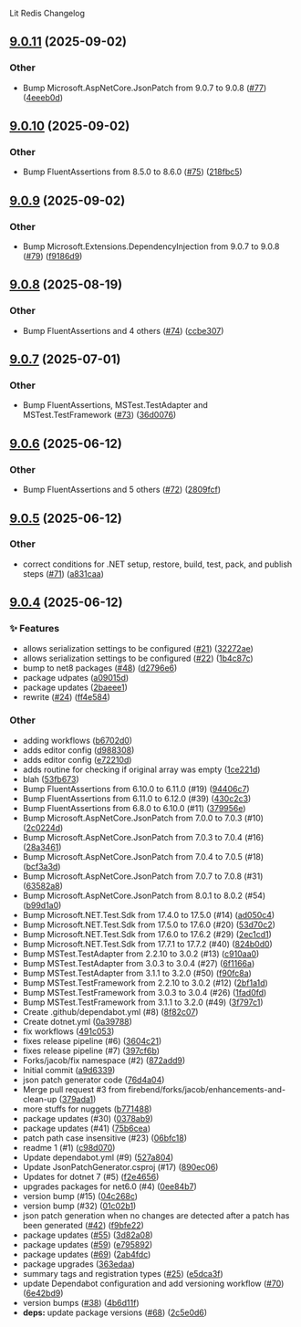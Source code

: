Lit Redis Changelog
<a name="9.0.11"></a>
## [9.0.11](https://www.github.com/firebend/json-patch-generator/releases/tag/v9.0.11) (2025-09-02)

### Other

* Bump Microsoft.AspNetCore.JsonPatch from 9.0.7 to 9.0.8 ([#77](https://www.github.com/firebend/json-patch-generator/issues/77)) ([4eeeb0d](https://www.github.com/firebend/json-patch-generator/commit/4eeeb0db026f03279c368f4d5c9820c31be6cf4a))

<a name="9.0.10"></a>
## [9.0.10](https://www.github.com/firebend/json-patch-generator/releases/tag/v9.0.10) (2025-09-02)

### Other

* Bump FluentAssertions from 8.5.0 to 8.6.0 ([#75](https://www.github.com/firebend/json-patch-generator/issues/75)) ([218fbc5](https://www.github.com/firebend/json-patch-generator/commit/218fbc5065c82f2a5fdbe3396af51f385f723865))

<a name="9.0.9"></a>
## [9.0.9](https://www.github.com/firebend/json-patch-generator/releases/tag/v9.0.9) (2025-09-02)

### Other

* Bump Microsoft.Extensions.DependencyInjection from 9.0.7 to 9.0.8 ([#79](https://www.github.com/firebend/json-patch-generator/issues/79)) ([f9186d9](https://www.github.com/firebend/json-patch-generator/commit/f9186d980fddade6f89acb004b3f7ebaec1863eb))

<a name="9.0.8"></a>
## [9.0.8](https://www.github.com/firebend/json-patch-generator/releases/tag/v9.0.8) (2025-08-19)

### Other

* Bump FluentAssertions and 4 others ([#74](https://www.github.com/firebend/json-patch-generator/issues/74)) ([ccbe307](https://www.github.com/firebend/json-patch-generator/commit/ccbe307954e0b11befc85ba100fc5d6aa7eb6731))

<a name="9.0.7"></a>
## [9.0.7](https://www.github.com/firebend/json-patch-generator/releases/tag/v9.0.7) (2025-07-01)

### Other

* Bump FluentAssertions, MSTest.TestAdapter and MSTest.TestFramework ([#73](https://www.github.com/firebend/json-patch-generator/issues/73)) ([36d0076](https://www.github.com/firebend/json-patch-generator/commit/36d007629f8c449bd0c42cb4257f4684d901c030))

<a name="9.0.6"></a>
## [9.0.6](https://www.github.com/firebend/json-patch-generator/releases/tag/v9.0.6) (2025-06-12)

### Other

* Bump FluentAssertions and 5 others ([#72](https://www.github.com/firebend/json-patch-generator/issues/72)) ([2809fcf](https://www.github.com/firebend/json-patch-generator/commit/2809fcf2b9367c1a987bf285b435a6124c81c9f5))

<a name="9.0.5"></a>
## [9.0.5](https://www.github.com/firebend/json-patch-generator/releases/tag/v9.0.5) (2025-06-12)

### Other

* correct conditions for .NET setup, restore, build, test, pack, and publish steps ([#71](https://www.github.com/firebend/json-patch-generator/issues/71)) ([a831caa](https://www.github.com/firebend/json-patch-generator/commit/a831caa380b8084fec2eb88ebcc5374a0f882f63))

<a name="9.0.4"></a>
## [9.0.4](https://www.github.com/firebend/json-patch-generator/releases/tag/v9.0.4) (2025-06-12)

### ✨ Features

* allows serialization settings to be configured ([#21](https://www.github.com/firebend/json-patch-generator/issues/21)) ([32272ae](https://www.github.com/firebend/json-patch-generator/commit/32272ae10eaa7150a7a6fecdf906915259b72aae))
* allows serialization settings to be configured ([#22](https://www.github.com/firebend/json-patch-generator/issues/22)) ([1b4c87c](https://www.github.com/firebend/json-patch-generator/commit/1b4c87c72e5fe282f0f82b98e11b91a409515ffc))
* bump to net8 packages ([#48](https://www.github.com/firebend/json-patch-generator/issues/48)) ([d2796e6](https://www.github.com/firebend/json-patch-generator/commit/d2796e6ff2c719bac3398a623c2ef1b4d29c9ea1))
* package udpates ([a09015d](https://www.github.com/firebend/json-patch-generator/commit/a09015d03c310702461dbe9538e7a9fb4cbdfbc9))
* package updates ([2baeee1](https://www.github.com/firebend/json-patch-generator/commit/2baeee15c2b9742f3a7eba5cc90c23e25e391e98))
* rewrite ([#24](https://www.github.com/firebend/json-patch-generator/issues/24)) ([ff4e584](https://www.github.com/firebend/json-patch-generator/commit/ff4e58479adde524ca088f13a7823c68339613d4))

### Other

* adding workflows ([b6702d0](https://www.github.com/firebend/json-patch-generator/commit/b6702d03e1ecdb9b45ab42e74f7371cbbf7aae59))
* adds editor config ([d988308](https://www.github.com/firebend/json-patch-generator/commit/d9883083975f705c7631f3e54b1e0cea66571c25))
* adds editor config ([e72210d](https://www.github.com/firebend/json-patch-generator/commit/e72210d84dd6e1aee1dbebc8203b036281d9cc81))
* adds routine for checking if original array was empty ([1ce221d](https://www.github.com/firebend/json-patch-generator/commit/1ce221d35d0915b56fe3e872908c74ea191ac65d))
* blah ([53fb673](https://www.github.com/firebend/json-patch-generator/commit/53fb6739e6f8448cd376f4710ee969bb46e65f69))
* Bump FluentAssertions from 6.10.0 to 6.11.0 (#19) ([94406c7](https://www.github.com/firebend/json-patch-generator/commit/94406c78bc871f34e1d9b823497b98531325e700))
* Bump FluentAssertions from 6.11.0 to 6.12.0 (#39) ([430c2c3](https://www.github.com/firebend/json-patch-generator/commit/430c2c3b32753166308a28cdb66cb4f658924a38))
* Bump FluentAssertions from 6.8.0 to 6.10.0 (#11) ([379956e](https://www.github.com/firebend/json-patch-generator/commit/379956e3ca134fc0901872831b923cb2b5d0b00a))
* Bump Microsoft.AspNetCore.JsonPatch from 7.0.0 to 7.0.3 (#10) ([2c0224d](https://www.github.com/firebend/json-patch-generator/commit/2c0224d5d12df0bfbf87779c42b2feea998c66db))
* Bump Microsoft.AspNetCore.JsonPatch from 7.0.3 to 7.0.4 (#16) ([28a3461](https://www.github.com/firebend/json-patch-generator/commit/28a3461439ccba70bef7900bdc8873f2df43fcaf))
* Bump Microsoft.AspNetCore.JsonPatch from 7.0.4 to 7.0.5 (#18) ([bcf3a3d](https://www.github.com/firebend/json-patch-generator/commit/bcf3a3da9a3252cb02c281188898bde1baadb796))
* Bump Microsoft.AspNetCore.JsonPatch from 7.0.7 to 7.0.8 (#31) ([63582a8](https://www.github.com/firebend/json-patch-generator/commit/63582a8c855b00a6dc6abd3c1e3549610ec55036))
* Bump Microsoft.AspNetCore.JsonPatch from 8.0.1 to 8.0.2 (#54) ([b99d1a0](https://www.github.com/firebend/json-patch-generator/commit/b99d1a063a62cae4a174ff07f161ff0224e255ec))
* Bump Microsoft.NET.Test.Sdk from 17.4.0 to 17.5.0 (#14) ([ad050c4](https://www.github.com/firebend/json-patch-generator/commit/ad050c49ad2c1bb07c45a5974822d3d5c1003430))
* Bump Microsoft.NET.Test.Sdk from 17.5.0 to 17.6.0 (#20) ([53d70c2](https://www.github.com/firebend/json-patch-generator/commit/53d70c2ea9952b0cf42f3ea470d187cc4991a3a4))
* Bump Microsoft.NET.Test.Sdk from 17.6.0 to 17.6.2 (#29) ([2ec1cd1](https://www.github.com/firebend/json-patch-generator/commit/2ec1cd1dd24de05babe910431828d95949425b78))
* Bump Microsoft.NET.Test.Sdk from 17.7.1 to 17.7.2 (#40) ([824b0d0](https://www.github.com/firebend/json-patch-generator/commit/824b0d0312718525133d515425885db9013db611))
* Bump MSTest.TestAdapter from 2.2.10 to 3.0.2 (#13) ([c910aa0](https://www.github.com/firebend/json-patch-generator/commit/c910aa0c8cefd414ac4178b602f06b9ec41086c6))
* Bump MSTest.TestAdapter from 3.0.3 to 3.0.4 (#27) ([6f1166a](https://www.github.com/firebend/json-patch-generator/commit/6f1166a7181d211f3677e276cec40ca50bd3deac))
* Bump MSTest.TestAdapter from 3.1.1 to 3.2.0 (#50) ([f90fc8a](https://www.github.com/firebend/json-patch-generator/commit/f90fc8a7db8568e2d8014aae97bfa99ba9a93d68))
* Bump MSTest.TestFramework from 2.2.10 to 3.0.2 (#12) ([2bf1a1d](https://www.github.com/firebend/json-patch-generator/commit/2bf1a1de033e2ae0eab96e28dac96a8c614d931a))
* Bump MSTest.TestFramework from 3.0.3 to 3.0.4 (#26) ([1fad0fd](https://www.github.com/firebend/json-patch-generator/commit/1fad0fd901c5e3e933040e12c1d453e6c541d3b4))
* Bump MSTest.TestFramework from 3.1.1 to 3.2.0 (#49) ([3f797c1](https://www.github.com/firebend/json-patch-generator/commit/3f797c164d7f96bec073e5ec729bb6e626628133))
* Create .github/dependabot.yml (#8) ([8f82c07](https://www.github.com/firebend/json-patch-generator/commit/8f82c07bdb8214233f36036f310e1c06163f68f2))
* Create dotnet.yml ([0a39788](https://www.github.com/firebend/json-patch-generator/commit/0a39788cce9a1e38feebe73a13a3c0fec38c121e))
* fix workflows ([491c053](https://www.github.com/firebend/json-patch-generator/commit/491c0531d6fd4c7831926e821d5d5633c82b7d7f))
* fixes release pipeline (#6) ([3604c21](https://www.github.com/firebend/json-patch-generator/commit/3604c21ff92b50a12a1ed64eb1ff4f56e4ba7c38))
* fixes release pipeline (#7) ([397cf6b](https://www.github.com/firebend/json-patch-generator/commit/397cf6bb37348b7c989cbf54bf96f75f2d557f1f))
* Forks/jacob/fix namespace (#2) ([872add9](https://www.github.com/firebend/json-patch-generator/commit/872add9685387a4cf509518613e67b25af17bb7e))
* Initial commit ([a9d6339](https://www.github.com/firebend/json-patch-generator/commit/a9d6339b6e50169063a91422d9da66442e3807d0))
* json patch generator code ([76d4a04](https://www.github.com/firebend/json-patch-generator/commit/76d4a04432e5de1c0ad29e63c1e9fdf220bbbfb9))
* Merge pull request #3 from firebend/forks/jacob/enhancements-and-clean-up ([379ada1](https://www.github.com/firebend/json-patch-generator/commit/379ada170b735e4530e419ad66f18f599d2097e1))
* more stuffs for nuggets ([b771488](https://www.github.com/firebend/json-patch-generator/commit/b77148823c2080ecc1e3aef222249c45a892f268))
* package updates (#30) ([0378ab9](https://www.github.com/firebend/json-patch-generator/commit/0378ab9c6e370591fb354a96d4fc67a9cb608f8e))
* package updates (#41) ([75b6cea](https://www.github.com/firebend/json-patch-generator/commit/75b6cea533b224116c1b321e26ea52c5e224189b))
* patch path case insensitive (#23) ([06bfc18](https://www.github.com/firebend/json-patch-generator/commit/06bfc1860363e7603a127bb95592084448b4c544))
* readme 1 (#1) ([c98d070](https://www.github.com/firebend/json-patch-generator/commit/c98d07036b9ef293b1b30f49562bada75d1a4c17))
* Update dependabot.yml (#9) ([527a804](https://www.github.com/firebend/json-patch-generator/commit/527a8041e94cae82ea1375586697723cf38034e2))
* Update JsonPatchGenerator.csproj (#17) ([890ec06](https://www.github.com/firebend/json-patch-generator/commit/890ec06a4f3a352290735e225127abd8642fb09a))
* Updates for dotnet 7 (#5) ([f2e4656](https://www.github.com/firebend/json-patch-generator/commit/f2e46563f13ae7ec39182cdf9328e59561a46f6c))
* upgrades packages for net6.0 (#4) ([0ee84b7](https://www.github.com/firebend/json-patch-generator/commit/0ee84b765b279aa121372cb519eb71b4a07a930a))
* version bump (#15) ([04c268c](https://www.github.com/firebend/json-patch-generator/commit/04c268c1fee196c7e0fe92e19405db5569ff32b5))
* version bump (#32) ([01c02b1](https://www.github.com/firebend/json-patch-generator/commit/01c02b108860fb5c258bb747dc1d2050d5e24fc0))
* json patch generation when no changes are detected after a patch has been generated ([#42](https://www.github.com/firebend/json-patch-generator/issues/42)) ([f9bfe22](https://www.github.com/firebend/json-patch-generator/commit/f9bfe228f3209bbbeb45ace965696991cc0b741a))
* package updates ([#55](https://www.github.com/firebend/json-patch-generator/issues/55)) ([3d82a08](https://www.github.com/firebend/json-patch-generator/commit/3d82a085314dfb54f0dee04b64e56fd25772ffbf))
* package updates ([#59](https://www.github.com/firebend/json-patch-generator/issues/59)) ([e795892](https://www.github.com/firebend/json-patch-generator/commit/e795892cb63ff01395474d00e9e036d5cebdfe5b))
* package updates ([#69](https://www.github.com/firebend/json-patch-generator/issues/69)) ([2ab4fdc](https://www.github.com/firebend/json-patch-generator/commit/2ab4fdcc19eebaa433730fa72b108c6a61fbcd5f))
* package upgrades ([363edaa](https://www.github.com/firebend/json-patch-generator/commit/363edaabfbadbfb14b54904702dc675d230dbc66))
* summary tags and registration types ([#25](https://www.github.com/firebend/json-patch-generator/issues/25)) ([e5dca3f](https://www.github.com/firebend/json-patch-generator/commit/e5dca3f92f183723358c76238c9381fd1d4664a5))
* update Dependabot configuration and add versioning workflow ([#70](https://www.github.com/firebend/json-patch-generator/issues/70)) ([6e42bd9](https://www.github.com/firebend/json-patch-generator/commit/6e42bd9693f0d4d19f8c66647af03510872f5390))
* version bumps ([#38](https://www.github.com/firebend/json-patch-generator/issues/38)) ([4b6d11f](https://www.github.com/firebend/json-patch-generator/commit/4b6d11f879cf274d37cd3b3a536ff4aa3a70a844))
* **deps:** update package versions ([#68](https://www.github.com/firebend/json-patch-generator/issues/68)) ([2c5e0d6](https://www.github.com/firebend/json-patch-generator/commit/2c5e0d68a636b02f3d4f668e7def5c5608144648))

